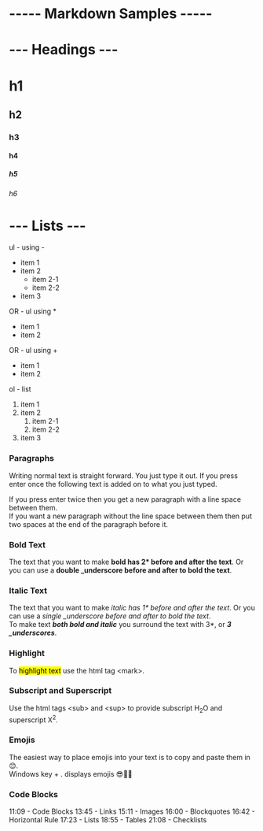 # ----- Markdown Samples -----

# --- Headings ---

# h1

## h2

### h3

#### h4

##### h5

###### h6

# --- Lists ---

ul - using -

- item 1
- item 2
  - item 2-1
  - item 2-2
- item 3

OR - ul using \*

- item 1
- item 2

OR - ul using +

- item 1
- item 2

ol - list

1. item 1
2. item 2
   1. item 2-1
   2. item 2-2
3. item 3

### Paragraphs

Writing normal text is straight forward. You just type it out.
If you press enter once the following text is added on to what you just typed.

If you press enter twice then you get a new paragraph with a line space between them.  
If you want a new paragraph without the line space between them then put two spaces at the end of the paragraph before it.

### Bold Text

The text that you want to make **bold has 2\* before and after the text**. Or you can use a **double \_underscore before and after to bold the text**.

### Italic Text

The text that you want to make _italic has 1\* before and after the text_. Or you can use a _single \_underscore before and after to bold the text_.  
To make text **_both bold and italic_** you surround the text with 3\*, or **_3 \_underscores_**.

### Highlight

To <mark>highlight text</mark> use the html tag \<mark\>.

### Subscript and Superscript

Use the html tags \<sub\> and \<sup\> to provide subscript H<sub>2</sub>O and superscript X<sup>2</sup>.

### Emojis

The easiest way to place emojis into your text is to copy and paste them in😊.  
Windows key + . displays emojis 😎👴🍕

### Code Blocks

11:09 - Code Blocks
13:45 - Links
15:11 - Images
16:00 - Blockquotes
16:42 - Horizontal Rule
17:23 - Lists
18:55 - Tables
21:08 - Checklists
